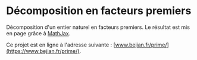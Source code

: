 # Décomposition en facteurs premiers

Décomposition d'un entier naturel en facteurs premiers. Le résultat est mis en page grâce à [MathJax](https://www.mathjax.org).

Ce projet est en ligne à l'adresse suivante : [www.bejian.fr/prime/](https://www.bejian.fr/prime/).
